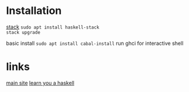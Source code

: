 # Installation
[stack](https://docs.haskellstack.org/en/stable/README/)
`sudo apt install haskell-stack`  
`stack upgrade`

basic install `sudo apt install cabal-install`
run ghci for interactive shell

# links
[main site](https://www.haskell.org/)
[learn you a haskell](http://learnyouahaskell.com/chapters)

